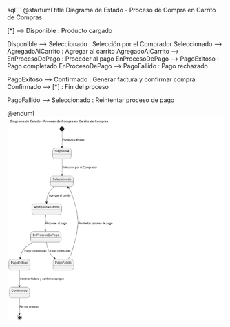 sql´´´
@startuml
title Diagrama de Estado - Proceso de Compra en Carrito de Compras

[*] --> Disponible : Producto cargado

Disponible --> Seleccionado : Selección por el Comprador
Seleccionado --> AgregadoAlCarrito : Agregar al carrito
AgregadoAlCarrito --> EnProcesoDePago : Proceder al pago
EnProcesoDePago --> PagoExitoso : Pago completado
EnProcesoDePago --> PagoFallido : Pago rechazado

PagoExitoso --> Confirmado : Generar factura y confirmar compra
Confirmado --> [*] : Fin del proceso

PagoFallido --> Seleccionado : Reintentar proceso de pago

@enduml
![diagrama](/diagrama_comportamental/Diagrama_de_Estados/diagrama.png)
